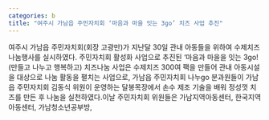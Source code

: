```yaml
---
categories: b
title: "여주시 가남읍 주민자치회 ‘마음과 마을 잇는 3go’ 치즈 사업 추진"
---
```

여주시 가남읍 주민자치회(회장 고광만)가 지난달 30일 관내 아동들을 위하여 수제치즈 나눔행사를 실시하였다. 주민자치회 활성화 사업으로 추진된 ‘마음과 마을을 잇는 3go! (만들고 나누고 행복하고) 치즈나눔 사업은 수제치즈 300여 팩을 만들어 관내 아동시설을 대상으로 나눔 활동을 펼치는 사업으로, 가남읍 주민자치회 나누go 분과원들이 가남읍 주민자치회 김동식 위원이 운영하는 달봉목장에서 손수 제조 기술을 배워 정성껏 치즈를 만든 후 나눔을 실천하였다.이날 주민자치회 위원들은 가남지역아동센터, 한국지역아동센터, 가남청소년공부방,